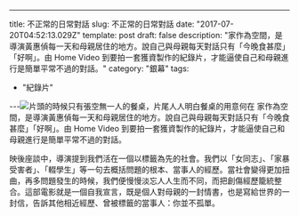 ---

title: 不正常的日常對話
slug: 不正常的日常對話
date: "2017-07-20T04:52:13.029Z"
template: post
draft: false
description: "家作為空間，是導演黃惠偵每一天和母親居住的地方。說自己與母親每天對話只有「今晚食甚麼」「好啊」。由 Home Video
到要拍一套獲資製作的紀錄片，才能逼使自己和母親進行是簡單平常不過的對話。"
category: "銀幕"
tags: 
- "紀錄片"

---![片頭的時候只有張空無一人的餐桌，片尾人人明白餐桌的用意何在](/media/0__FOzXkF8__Zb5vAzcs.png)
家作為空間，是導演黃惠偵每一天和母親居住的地方。說自己與母親每天對話只有「今晚食甚麼」「好啊」。由 Home Video 到要拍一套獲資製作的紀錄片，才能逼使自己和母親進行是簡單平常不過的對話。

映後座談中，導演提到我們活在一個以標籤為先的社會。我們以「女同志」、「家暴受害者」、「輟學生」等一句去概括問題的根本、當事人的經歷。當社會變得更加扭曲，再多問題發生的時候，我們便慢慢淡忘人人生而不同，而把創傷經歷籠統整合。這部電影就是一個自我宣言，既是個人對母親的一封情書，也是寫給世界的一封信，告訴其他相近經歷、曾被標籤的當事人：你並不孤單。
